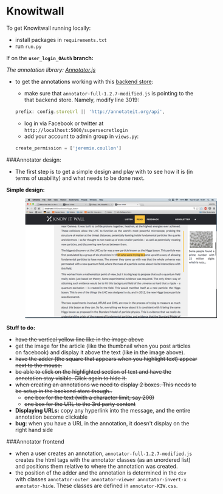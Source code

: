  Knowitwall
==========

To get Knowitwall running locally:

- install packages in `requirements.txt`
- run `run.py`

If on the **`user_login_OAuth` branch:**

*The annotation library: [Annotator.js](http://annotatorjs.org/)*

- to get the annotations working with this [backend store](http://annotateit.org/):
  - make sure that `annotator-full-1.2.7-modified.js` is pointing to the that backend store. Namely, modify line 3019:

  ```javascript
  prefix: config.storeUrl || 'http://annotateit.org/api',
  ```
  - log in via Facebook or twitter at `http://localhost:5000/supersecretlogin`
  - add your account to admin group in `views.py`:

  ```python
  create_permission = ['jeremie.coullon']
  ```

###Annotator design:

- The first step is to get a simple design and play with to see how it is (in terms of usability) and what needs to be done next.

**Simple design:**

<img src="knowitwall_annotation_1.png"  style="width:700px; margin-left:10%; margin-right:10%" ></img>




**Stuff to do:**
- <del>have the vertical yellow line like in the image above</del>
- get the image for the article (like the thumbnail when you post articles on facebook) and display it above the text (like in the image above).
- <del>have the adder (the square that appears when you highlight text) appear next to the mouse.</del>
- <del>be able to click on the highlighted section of text and have the annotation stay visible. Click again to hide it.</del>
- <del>when creating an annotations we need to display 2 boxes. This needs to be setup in the backend store though..</del>
  - <del>one box for the text (with a character limit, say 200)</del>
  - <del>one box for the URL to the 3rd party content</del>
- **Displaying URLs:** copy any hyperlink into the message, and the entire annotation become clickable
- **bug**: when you have a URL in the annotation, it doesn't display on the right hand side


###Annotator frontend

- when a user creates an annotation, `annotator-full-1.2.7-modified.js` creates the html tags with the annotator classes (as an unordered list) and positions them relative to where the annotation was created.
- the position of the adder and the annotation is determined in the `div` with classes `annotator-outer annotator-viewer annotator-invert-x annotator-hide`. These classes are defined in `annotator-KIW.css`.

